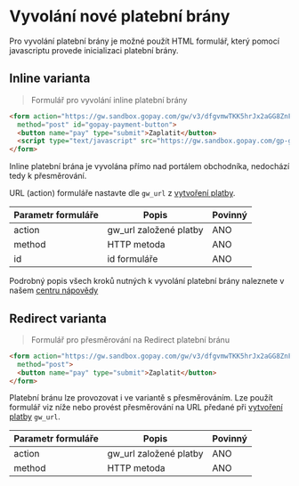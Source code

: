 # Vyvolání nové platební brány
Pro vyvolání platební brány je možné použít HTML formulář, který pomocí javascriptu
provede inicializaci platební brány. 

## Inline varianta

>Formulář pro vyvolání inline platební brány

```html
<form action="https://gw.sandbox.gopay.com/gw/v3/dfgvmwTKK5hrJx2aGG8ZnFyBJhAvF"
  method="post" id="gopay-payment-button">
  <button name="pay" type="submit">Zaplatit</button>
  <script type="text/javascript" src="https://gw.sandbox.gopay.com/gp-gw/js/embed.js"></script>
</form>
```
Inline platební brána je vyvolána přímo nad portálem obchodníka, nedochází tedy k přesměrování.

URL (action) formuláře nastavte dle ```gw_url``` z [vytvoření platby](#založení-platby).

Parametr formuláře|Popis|Povinný
------------------|-----|--------
action|gw_url založené platby|ANO
method|HTTP metoda|ANO
id|id formuláře|ANO| Vždy nastaveno na gopay-payment-button

<aside class='notice'>
  Podrobný popis všech kroků nutných k vyvolání platební brány naleznete v našem <a href="https://help.gopay.com/cs/s/i4">centru nápovědy</a>
</aside>

## Redirect varianta

>Formulář pro přesměrování na Redirect platební bránu

```html
<form action="https://gw.sandbox.gopay.com/gw/v3/dfgvmwTKK5hrJx2aGG8ZnFyBJhAvF"
  method="post">
  <button name="pay" type="submit">Zaplatit</button>
</form>
```

Platební bránu lze provozovat i ve variantě s přesměrováním. Lze použít formulář viz níže
nebo provést přesměrování na URL předané při [vytvoření platby](#založení-platby) ```gw_url```.

Parametr formuláře|Popis|Povinný
-----------------|-----|--------
action|gw_url založené platby|ANO
method|HTTP metoda|ANO